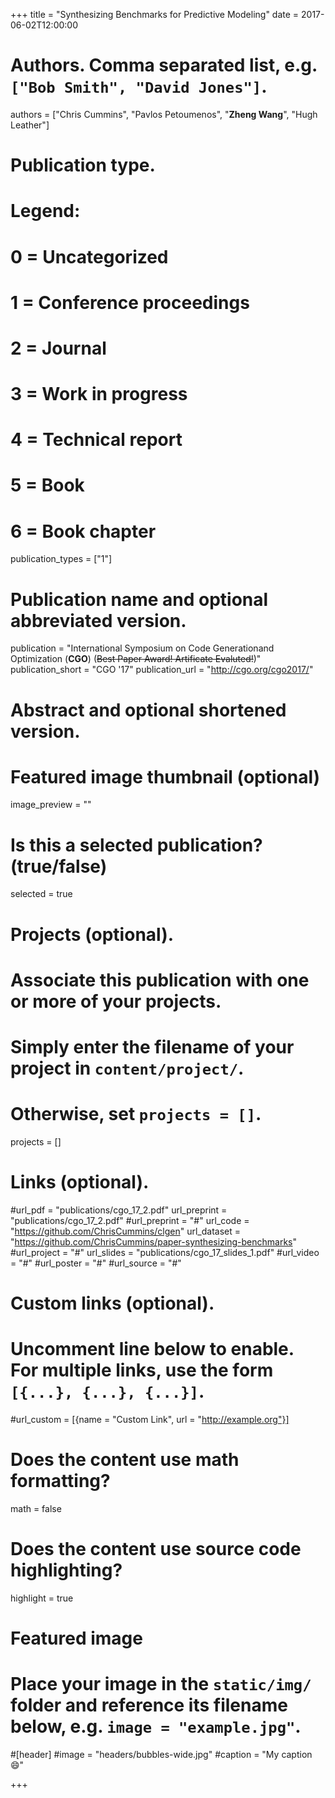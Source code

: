 +++
title = "Synthesizing Benchmarks for Predictive Modeling"
date = 2017-06-02T12:00:00

# Authors. Comma separated list, e.g. `["Bob Smith", "David Jones"]`.
authors = ["Chris Cummins", "Pavlos Petoumenos", "**Zheng Wang**", "Hugh Leather"]

# Publication type.
# Legend:
# 0 = Uncategorized
# 1 = Conference proceedings
# 2 = Journal
# 3 = Work in progress
# 4 = Technical report
# 5 = Book
# 6 = Book chapter
publication_types = ["1"]

# Publication name and optional abbreviated version.
publication = "International Symposium on Code Generationand Optimization (**CGO**) (~~Best Paper Award! Artificate Evaluted!~~)"
publication_short = "CGO '17"
publication_url = "http://cgo.org/cgo2017/"

# Abstract and optional shortened version.

# Featured image thumbnail (optional)
image_preview = ""

# Is this a selected publication? (true/false)
selected = true 

# Projects (optional).
#   Associate this publication with one or more of your projects.
#   Simply enter the filename of your project in `content/project/`.
#   Otherwise, set `projects = []`.
projects = []

# Links (optional).
#url_pdf = "publications/cgo_17_2.pdf"
url_preprint = "publications/cgo_17_2.pdf"
#url_preprint = "#"
url_code = "https://github.com/ChrisCummins/clgen"
url_dataset = "https://github.com/ChrisCummins/paper-synthesizing-benchmarks"
#url_project = "#"
url_slides = "publications/cgo_17_slides_1.pdf"
#url_video = "#"
#url_poster = "#"
#url_source = "#"

# Custom links (optional).
#   Uncomment line below to enable. For multiple links, use the form `[{...}, {...}, {...}]`.
#url_custom = [{name = "Custom Link", url = "http://example.org"}]

# Does the content use math formatting?
math = false

# Does the content use source code highlighting?
highlight = true

# Featured image
# Place your image in the `static/img/` folder and reference its filename below, e.g. `image = "example.jpg"`.
#[header]
#image = "headers/bubbles-wide.jpg"
#caption = "My caption :smile:"

+++

